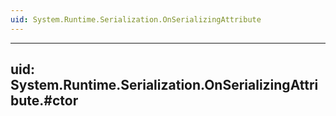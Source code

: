 ```yaml
---
uid: System.Runtime.Serialization.OnSerializingAttribute
---
```


---
uid: System.Runtime.Serialization.OnSerializingAttribute.#ctor
---
